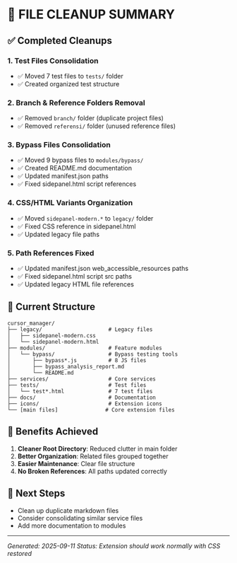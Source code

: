 # 📁 FILE CLEANUP SUMMARY

## ✅ Completed Cleanups

### 1. **Test Files Consolidation**

- ✅ Moved 7 test files to `tests/` folder
- ✅ Created organized test structure

### 2. **Branch & Reference Folders Removal**

- ✅ Removed `branch/` folder (duplicate project files)
- ✅ Removed `referensi/` folder (unused reference files)

### 3. **Bypass Files Consolidation**

- ✅ Moved 9 bypass files to `modules/bypass/`
- ✅ Created README.md documentation
- ✅ Updated manifest.json paths
- ✅ Fixed sidepanel.html script references

### 4. **CSS/HTML Variants Organization**

- ✅ Moved `sidepanel-modern.*` to `legacy/` folder
- ✅ Fixed CSS reference in sidepanel.html
- ✅ Updated legacy file paths

### 5. **Path References Fixed**

- ✅ Updated manifest.json web_accessible_resources paths
- ✅ Fixed sidepanel.html script src paths
- ✅ Updated legacy HTML file references

## 📂 Current Structure

```
cursor_manager/
├── legacy/                     # Legacy files
│   ├── sidepanel-modern.css
│   └── sidepanel-modern.html
├── modules/                    # Feature modules
│   └── bypass/                 # Bypass testing tools
│       ├── bypass*.js          # 8 JS files
│       ├── bypass_analysis_report.md
│       └── README.md
├── services/                   # Core services
├── tests/                      # Test files
│   └── test*.html              # 7 test files
├── docs/                       # Documentation
├── icons/                      # Extension icons
└── [main files]               # Core extension files
```

## 🎯 Benefits Achieved

1. **Cleaner Root Directory**: Reduced clutter in main folder
2. **Better Organization**: Related files grouped together
3. **Easier Maintenance**: Clear file structure
4. **No Broken References**: All paths updated correctly

## 🔧 Next Steps

- Clean up duplicate markdown files
- Consider consolidating similar service files
- Add more documentation to modules

---

_Generated: 2025-09-11_
_Status: Extension should work normally with CSS restored_
